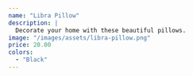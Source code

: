 ```yaml
---
name: "Libra Pillow"
description: |
  Decorate your home with these beautiful pillows.
image: "/images/assets/libra-pillow.png"
price: 20.00
colors:
  - "Black"
---
```

